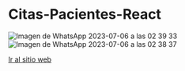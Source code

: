﻿# Citas-Pacientes-React
![Imagen de WhatsApp 2023-07-06 a las 02 39 33](https://github.com/MaximoTz/Citas-Pacietes-React/assets/127450952/962f418c-822d-4c90-9701-451a169fc296)
![Imagen de WhatsApp 2023-07-06 a las 02 38 37](https://github.com/MaximoTz/Citas-Pacietes-React/assets/127450952/e51d0aa1-0e0b-4599-8a7b-c571c1d9809d)

[Ir al sitio web](https://registropaciente.netlify.app/)

